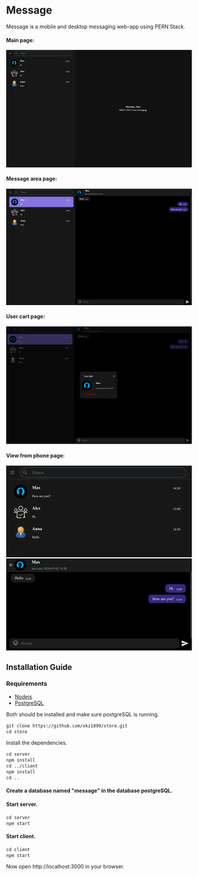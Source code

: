 # Message

Message is a mobile and desktop messaging web-app using PERN Stack.

#### Main page:

![main page](./images/main.png)

#### Message area page:

![catalog page](./images/message.png)

#### User cart page:

![catalog page](./images/user-cart.png)

#### View from phone page:

![catalog page](./images/adaptiv-1.png)
![catalog page](./images/adaptiv-2.png)

## Installation Guide

### Requirements

- [Nodejs](https://nodejs.org/en/download)
- [PostgreSQL](https://www.postgresql.org/download/)

Both should be installed and make sure postgreSQL is running.

```shell
git clone https://github.com/xkz1899/store.git
cd store
```

Install the dependencies.

```shell
cd server
npm install
cd ../client
npm install
cd ..
```

#### Create a database named "message" in the database postgreSQL.

#### Start server.

```shell
cd server
npm start
```

#### Start client.

```shell
cd client
npm start
```

Now open http://localhost:3000 in your browser.
